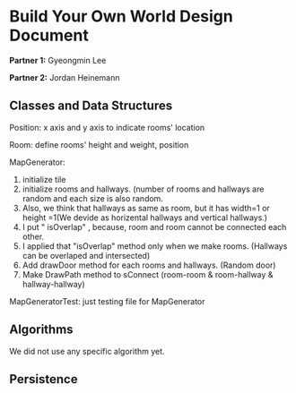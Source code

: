 # Build Your Own World Design Document

**Partner 1:**
Gyeongmin Lee

**Partner 2:**
Jordan Heinemann

## Classes and Data Structures
Position: x axis and y axis to indicate rooms' location

Room: define rooms' height and weight, position

MapGenerator:
1. initialize tile
2. initialize rooms and hallways. (number of rooms and hallways are random and each size is also random.
3. Also, we think that hallways as same as room, but it has width=1 or  height =1(We devide as horizental hallways and vertical hallways.)
4. I put " isOverlap" , because, room and room cannot be connected each other.
5. I applied that "isOverlap" method only when we make rooms. (Hallways can be overlaped and intersected)  
6. Add drawDoor method for each rooms and hallways. (Random door)
7. Make DrawPath method to sConnect (room-room & room-hallway & hallway-hallway)

MapGeneratorTest: just testing file for MapGenerator

## Algorithms
We did not use any specific algorithm yet.

## Persistence

